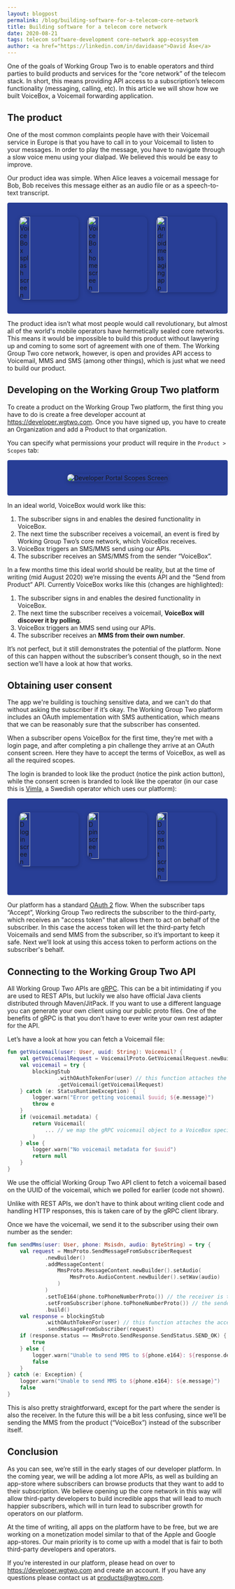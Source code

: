 ```yaml
---
layout: blogpost
permalink: /blog/building-software-for-a-telecom-core-network
title: Building software for a telecom core network
date: 2020-08-21
tags: telecom software-development core-network app-ecosystem
author: <a href="https://linkedin.com/in/davidaase">David Åse</a>
---
```


One of the goals of Working Group Two is to enable operators and third parties to build products and services for the “core network” of the telecom stack. In short, this means providing API access to a subscription’s telecom functionality (messaging, calling, etc). In this article we will show how we built VoiceBox, a Voicemail forwarding application.

## The product

One of the most common complaints people have with their Voicemail service in Europe is that you have to call in to your Voicemail to listen to your messages. In order to play the message, you have to navigate through a slow voice menu using your dialpad. We believed this would be easy to improve.

Our product idea was simple. When Alice leaves a voicemail message for Bob, Bob receives this message either as an audio file or as a speech-to-text transcript.

<div class="post-images threes">
    <img src="/img/blog/building-software-for-a-telecom-core-network/voicebox-splash.png" alt="VoiceBox splash screen">
    <img src="/img/blog/building-software-for-a-telecom-core-network/voicebox-home.png" alt="VoiceBox home screen">
    <img src="/img/blog/building-software-for-a-telecom-core-network/message-inbox.png" alt="Android messaging app">
</div>

The product idea isn’t what most people would call revolutionary, but almost all of the world's mobile operators have hermetically sealed core networks. This means it would be impossible to build this product without lawyering up and coming to some sort of agreement with one of them. The Working Group Two core network, however, is open and provides API access to Voicemail, MMS and SMS  (among other things), which is just what we need to build our product.

## Developing on the Working Group Two platform

To create a product on the Working Group Two platform, the first thing you have to do is create a free developer account at <a href="https://developer.wgtwo.com" target="_blank">https://developer.wgtwo.com</a>. Once you have signed up, you have to create an Organization and add a Product to that organization.

You can specify what permissions your product will require in the `Product > Scopes` tab:

<div class="post-images">
    <img src="/img/blog/building-software-for-a-telecom-core-network/developer-portal-scopes.png" alt="Developer Portal Scopes Screen">
</div>

In an ideal world, VoiceBox would work like this:
1. The subscriber signs in and enables the desired functionality in VoiceBox.
2. The next time the subscriber receives a voicemail, an event is fired by Working Group Two’s core network, which VoiceBox receives.
3. VoiceBox triggers an SMS/MMS send using our APIs.
4. The subscriber receives an SMS/MMS from the sender “VoiceBox”.

In a few months time this ideal world should be reality, but at the time of writing (mid August 2020) we’re missing the events API and the “Send from Product” API. Currently VoiceBox works like this (changes are highlighted):
1. The subscriber signs in and enables the desired functionality in VoiceBox.
2. The next time the subscriber receives a voicemail, **VoiceBox will discover it by polling**.
3. VoiceBox triggers an MMS send using our APIs.
4. The subscriber receives an **MMS from their own number**.

It’s not perfect, but it still demonstrates the potential of the platform. None of this can happen without the subscriber’s consent though, so in the next section we’ll have a look at how that works.

## Obtaining user consent

The app we're building is touching sensitive data, and we can't do that without asking the subscriber if it’s okay. The Working Group Two platform includes an OAuth implementation with SMS authentication, which means that we can be reasonably sure that the subscriber has consented.

When a subscriber opens VoiceBox for the first time, they’re met with a login page, and after completing a pin challenge they arrive at an OAuth consent screen. Here they have to accept the terms of VoiceBox, as well as all the required scopes.

The login is branded to look like the product (notice the pink action button), while the consent screen is branded to look like the operator (in our case this is <a href="https://vimla.se" target="_blank">Vimla</a>, a Swedish operator which uses our platform):

<div class="post-images threes">
    <img src="/img/blog/building-software-for-a-telecom-core-network/msisdn-screen.png" alt="ID login screen">
    <img src="/img/blog/building-software-for-a-telecom-core-network/pin-screen.png" alt="ID pin screen">
    <img src="/img/blog/building-software-for-a-telecom-core-network/consent-screen.png" alt="ID consent screen">
</div>

Our platform has a standard <a href="https://oauth.net/2/" target="_blank">OAuth 2</a> flow. When the subscriber taps “Accept”, Working Group Two redirects the subscriber to the third-party, which receives an "access token" that allows them to act on behalf of the subscriber. In this case the access token will let the third-party fetch Voicemails and send MMS from the subscriber, so it’s important to keep it safe.
Next we’ll look at using this access token to perform actions on the subscriber's behalf.

## Connecting to the Working Group Two API

All Working Group Two APIs are <a href="https://grpc.io/" target="_blank">gRPC</a>. This can be a bit intimidating if you are used to REST APIs, but luckily we also have official Java clients distributed through Maven/JitPack. If you want to use a different language you can generate your own client using our public proto files. One of the benefits of gRPC is that you don’t have to ever write your own rest adapter for the API.

Let’s have a look at how you can fetch a Voicemail file:

```kotlin
fun getVoicemail(user: User, uuid: String): Voicemail? {
    val getVoicemailRequest = VoicemailProto.GetVoicemailRequest.newBuilder().setVoicemailId(uuid).build()
    val voicemail = try {
        blockingStub
                .withOAuthTokenFor(user) // this function attaches the access token (from the consent screen)
                .getVoicemail(getVoicemailRequest)
    } catch (e: StatusRuntimeException) {
        logger.warn("Error getting voicemail $uuid; ${e.message}")
        throw e
    }
    if (voicemail.metadata) {
        return Voicemail(
            ... // we map the gRPC voicemail object to a VoiceBox specific object
        )
    } else {
        logger.warn("No voicemail metadata for $uuid")
        return null
    }
}
```

We use the official Working Group Two API client to fetch a voicemail based on the UUID of the voicemail, which we polled for earlier (code not shown).

Unlike with REST APIs, we don't have to think about writing client code and handling HTTP responses, this is taken care of by the gRPC client library.

Once we have the voicemail, we send it to the subscriber using their own number as the sender:

```kotlin
fun sendMms(user: User, phone: Msisdn, audio: ByteString) = try {
    val request = MmsProto.SendMessageFromSubscriberRequest
            .newBuilder()
            .addMessageContent(
                MmsProto.MessageContent.newBuilder().setAudio(
                    MmsProto.AudioContent.newBuilder().setWav(audio)
                )
            )
            .setToE164(phone.toPhoneNumberProto()) // the receiver is the same as the sender
            .setFromSubscriber(phone.toPhoneNumberProto()) // the sender is the same as the receiver
            .build()
    val response = blockingStub
            .withOAuthTokenFor(user) // this function attaches the access token (from the consent screen)
            .sendMessageFromSubscriber(request)
    if (response.status == MmsProto.SendResponse.SendStatus.SEND_OK) {
        true
    } else {
        logger.warn("Unable to send MMS to ${phone.e164}: ${response.description} (${response.status.name})")
        false
    }
} catch (e: Exception) {
    logger.warn("Unable to send MMS to ${phone.e164}: ${e.message}")
    false
}
```

This is also pretty straightforward, except for the part where the sender is also the receiver. In the future this will be a bit less confusing, since we’ll be sending the MMS from the product (“VoiceBox”) instead of the subscriber itself.

## Conclusion

As you can see, we’re still in the early stages of our developer platform. In the coming year, we will be adding a lot more APIs, as well as building an app-store where subscribers can browse products that they want to add to their subscription. We believe opening up the core network in this way will allow third-party developers to build incredible apps that will lead to much happier subscribers, which will in turn lead to subscriber growth for operators on our platform.

At the time of writing, all apps on the platform have to be free, but we are working on a monetization model similar to that of the Apple and Google app-stores. Our main priority is to come up with a model that is fair to both third-party developers and operators.

If you’re interested in our platform, please head on over to <a href="https://developer.wgtwo.com" target="_blank">https://developer.wgtwo.com</a> and create an account. If you have any questions please contact us at <products@wgtwo.com>.

<style>
.post-images {
    padding: 16px;
    display: flex;
    justify-content: space-around;
    background: #283E96;
    border-radius: 4px;
    flex-wrap: wrap;
}

.post-images.threes img {
    margin: 16px 10px;
    width: calc(33% - 20px);
}

.post-images img {
    border-radius: 10px;
    box-shadow: 0 2px 10px rgba(0,0,0,0.25);
    margin: 16px;
}
</style>

